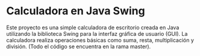 # Calculadora en Java Swing
Este proyecto es una simple calculadora de escritorio creada en Java utilizando la biblioteca Swing para la interfaz gráfica de usuario (GUI). La calculadora realiza operaciones básicas como suma, resta, multiplicación y división.
(Todo el código se encuentra en la rama master).


